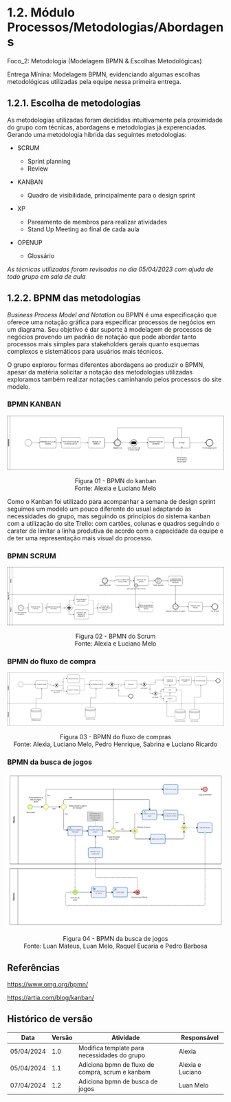 # 1.2. Módulo Processos/Metodologias/Abordagens

Foco_2: Metodologia (Modelagem BPMN & Escolhas Metodológicas)

Entrega Mínina: Modelagem BPMN, evidenciando algumas escolhas metodológicas utilizadas pela equipe nessa primeira entrega.

## 1.2.1. Escolha de metodologias

As metodologias utilizadas foram decididas intuitivamente pela proximidade do grupo com técnicas, abordagens e metodologias já experenciadas. Gerando uma metodologia híbrida das seguintes metodologias:

- SCRUM

  - Sprint planning
  - Review

- KANBAN

  - Quadro de visibilidade, principalmente para o design sprint

- XP

  - Pareamento de membros para realizar atividades
  - Stand Up Meeting ao final de cada aula

- OPENUP
  - Glossário

_As técnicas utilizadas foram revisadas no dia 05/04/2023 com ajuda de todo grupo em sala de aula_

## 1.2.2. BPNM das metodologias

_Business Process Model and Notation_ ou BPMN é uma especificação que oferece uma notação gráfica para especificar processos de negócios em um diagrama. Seu objetivo é dar suporte à modelagem de processos de negócios provendo um padrão de notação que pode abordar tanto processos mais simples para stakeholders gerais quanto esquemas complexos e sistemáticos para usuários mais técnicos.

O grupo explorou formas diferentes abordagens ao produzir o BPMN, apesar da matéria solicitar a notação das metodologias utilizadas exploramos também realizar notações caminhando pelos processos do site modelo.

### BPMN KANBAN

![BPMN Kanban](../assets/bpmn/bpmn-kanban.png)

<center>Figura 01 - BPMN do kanban</center>
<center>Fonte: Alexia e Luciano Melo</center>

Como o Kanban foi utilizado para acompanhar a semana de design sprint seguimos um modelo um pouco diferente do usual adaptando às necessidades do grupo, mas seguindo os princípios do sistema kanban com a utilização do site Trello: com cartões, colunas e quadros seguindo o carater de limitar a linha produtiva de acordo com a capacidade da equipe e de ter uma representação mais visual do processo.

### BPMN SCRUM

![BPMN Scrum](../assets/bpmn/bpmn-scrum.png)

<center>Figura 02 - BPMN do Scrum</center>
<center>Fonte: Alexia e Luciano Melo</center>

### BPMN do fluxo de compra

![BPMN fluxo de compra](../assets/bpmn/bpmn-compra.png)

<center>Figura 03 - BPMN do fluxo de compras</center>
<center>Fonte: Alexia, Luciano Melo, Pedro Henrique, Sabrina e Luciano Ricardo</center>

### BPMN da busca de jogos

![BPMN da busca de jogos](../assets/bpmn/bpmn-buscarJogo.png)

<center>Figura 04 - BPMN da busca de jogos</center>
<center>Fonte: Luan Mateus, Luan Melo, Raquel Eucaria e Pedro Barbosa</center>

## Referências

https://www.omg.org/bpmn/

https://artia.com/blog/kanban/

## Histórico de versão

| Data       | Versão | Atividade                                        | Responsável      |
| ---------- | ------ | ------------------------------------------------ | ---------------- |
| 05/04/2024 | 1.0    | Modifica template para necessidades do grupo     | Alexia           |
| 05/04/2024 | 1.1    | Adiciona bpmn de fluxo de compra, scrum e kanbam | Alexia e Luciano |
| 07/04/2024 | 1.2    | Adiciona bpmn de busca de jogos                  | Luan Melo        |
